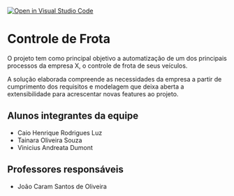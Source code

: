 [![Open in Visual Studio Code](https://classroom.github.com/assets/open-in-vscode-718a45dd9cf7e7f842a935f5ebbe5719a5e09af4491e668f4dbf3b35d5cca122.svg)](https://classroom.github.com/online_ide?assignment_repo_id=12174927&assignment_repo_type=AssignmentRepo)

# Controle de Frota
O projeto tem como principal objetivo a automatização de um dos principais processos da empresa X, o controle de frota de seus veículos.

A solução elaborada compreende as necessidades da empresa a partir de cumprimento dos requisitos e modelagem que deixa aberta a extensibilidade para acrescentar novas features ao projeto.

## Alunos integrantes da equipe

* Caio Henrique Rodrigues Luz
* Tainara Oliveira Souza
* Vinicius Andreata Dumont

## Professores responsáveis

* João Caram Santos de Oliveira


